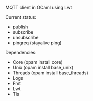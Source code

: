 MQTT client in OCaml using Lwt

Current status: 

* publish
* subscribe
* unsubscribe
* pingreq (stayalive ping)

Dependencies:
* Core  (opam install core)
* Unix  (opam install base_unix)
* Threads (opam install base_threads)
* Logs
* Fmt
* Lwt
* Tls
